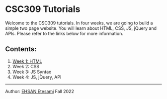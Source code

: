 # CSC309 Tutorials
Welcome to the CSC309 tutorials. In four weeks, we are going to build a simple two page website. You will learn about HTML, CSS, JS, jQuery and APIs. Please refer to the links below for more information.

## Contents:
1. [Week 1: HTML](/Week1-HTML)
2. Week 2: CSS
3. Week 3: JS Syntax
4. Week 4: JS, jQuery, API

---
Author: [EHSAN Etesami](https://etesami.github.io)
Fall 2022